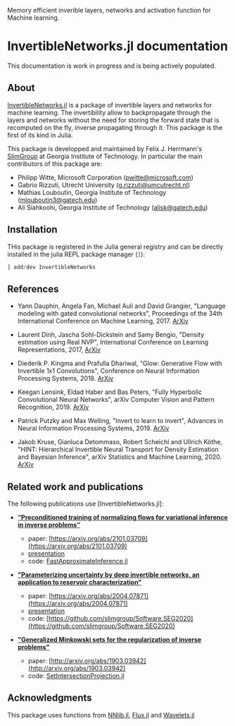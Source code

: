 Memory efficient inverible layers, networks and activation function for Machine learning.

# InvertibleNetworks.jl documentation

This documentation is work in progress and is being actively populated.

## About

[InvertibleNetworks.jl](https://github.com/slimgroup/InvertibleNetworks.jl) is a package of invertible layers and networks for machine learning. The invertibility allow to backpropagate through the layers and networks without the need for storing the forward state that is recomputed on the fly, inverse propagating through it. This package is the first of its kind in Julia.

This package is developped and maintained by Felix J. Herrmann's [SlimGroup](https://slim.gatech.edu/) at Georgia Institute of Technology. In particular the main contributors of this package are:

 - Philipp Witte, Microsoft Corporation (pwitte@microsoft.com)
 - Gabrio Rizzuti, Utrecht University (g.rizzuti@umcutrecht.nl)
 - Mathias Louboutin, Georgia Institute of Technology (mlouboutin3@gatech.edu)
 - Ali Siahkoohi, Georgia Institute of Technology (alisk@gatech.edu)

## Installation

THis package is registered in the Julia general registry and can be directly installed in the julia REPL package manager (`]`):


```julia
] add/dev InvertibleNetworks
```

## References

 - Yann Dauphin, Angela Fan, Michael Auli and David Grangier, "Language modeling with gated convolutional networks", Proceedings of the 34th International Conference on Machine Learning, 2017. [ArXiv](https://arxiv.org/pdf/1612.08083.pdf)

 - Laurent Dinh, Jascha Sohl-Dickstein and Samy Bengio, "Density estimation using Real NVP",  International Conference on Learning Representations, 2017, [ArXiv](https://arxiv.org/abs/1605.08803)

 - Diederik P. Kingma and Prafulla Dhariwal, "Glow: Generative Flow with Invertible 1x1 Convolutions", Conference on Neural Information Processing Systems, 2018. [ArXiv](https://arxiv.org/abs/1807.03039)

 - Keegan Lensink, Eldad Haber and Bas Peters, "Fully Hyperbolic Convolutional Neural Networks", arXiv Computer Vision and Pattern Recognition, 2019. [ArXiv](https://arxiv.org/abs/1905.10484)

 - Patrick Putzky and Max Welling, "Invert to learn to invert", Advances in Neural Information Processing Systems, 2019. [ArXiv](https://arxiv.org/abs/1911.10914)

 - Jakob Kruse, Gianluca Detommaso, Robert Scheichl and Ullrich Köthe, "HINT: Hierarchical Invertible Neural Transport for Density Estimation and Bayesian Inference", arXiv Statistics and Machine Learning, 2020. [ArXiv](https://arxiv.org/abs/1905.10687)

## Related work and publications

The following publications use [InvertibleNetworks.jl]:

- **[“Preconditioned training of normalizing flows for variational inference in inverse problems”](https://slim.gatech.edu/content/preconditioned-training-normalizing-flows-variational-inference-inverse-problems)**
    - paper: [https://arxiv.org/abs/2101.03709](https://arxiv.org/abs/2101.03709)
    - [presentation](https://slim.gatech.edu/Publications/Public/Conferences/AABI/2021/siahkoohi2021AABIpto/siahkoohi2021AABIpto_pres.pdf)
    - code: [FastApproximateInference.jl](https://github.com/slimgroup/Software.siahkoohi2021AABIpto)

- **["Parameterizing uncertainty by deep invertible networks, an application to reservoir characterization"](https://slim.gatech.edu/content/parameterizing-uncertainty-deep-invertible-networks-application-reservoir-characterization)**
    - paper: [https://arxiv.org/abs/2004.07871](https://arxiv.org/abs/2004.07871)
    - [presentation](https://slim.gatech.edu/Publications/Public/Conferences/SEG/2020/rizzuti2020SEGuqavp/rizzuti2020SEGuqavp_pres.pdf)
    - code: [https://github.com/slimgroup/Software.SEG2020](https://github.com/slimgroup/Software.SEG2020)

- **["Generalized Minkowski sets for the regularization of inverse problems"](https://slim.gatech.edu/content/generalized-minkowski-sets-regularization-inverse-problems-1)**
    - paper: [http://arxiv.org/abs/1903.03942](http://arxiv.org/abs/1903.03942)
    - code: [SetIntersectionProjection.jl](https://github.com/slimgroup/SetIntersectionProjection.jl)


## Acknowledgments

This package uses functions from [NNlib.jl](https://github.com/FluxML/NNlib.jl), [Flux.jl](https://github.com/FluxML/Flux.jl) and [Wavelets.jl](https://github.com/JuliaDSP/Wavelets.jl)



